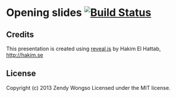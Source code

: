 # Opening slides [![Build Status](https://travis-ci.org/beresponsive/openingslides.png?branch=gh-pages)](https://travis-ci.org/beresponsive/openingslides)

## Credits
This presentation is created using [reveal.js](https://github.com/hakimel/reveal.js) by Hakim El Hattab, http://hakim.se

## License
Copyright (c) 2013 Zendy Wongso
Licensed under the MIT license.
